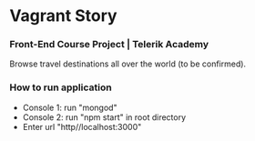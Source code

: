 # Vagrant Story

### Front-End Course Project | Telerik Academy

Browse travel destinations all over the world (to be confirmed).

### How to run application 

* Console 1: run "mongod"
* Console 2: run "npm start" in root directory
* Enter url "http//localhost:3000"